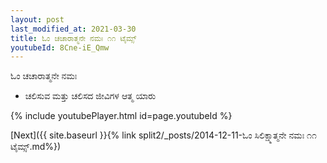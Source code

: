 ```yaml
---
layout: post
last_modified_at: 2021-03-30
title: ಓಂ ಚಚಾರಾತ್ಮನೇ ನಮಃ ೧೧ ಟೈಮ್ಸ್
youtubeId: 8Cne-iE_Qmw
---
```

 
 
 ಓಂ ಚಚಾರಾತ್ಮನೇ ನಮಃ  
 
 -  ಚಲಿಸುವ ಮತ್ತು ಚಲಿಸದ ಜೀವಿಗಳ ಆತ್ಮ ಯಾರು 
 
  
 
  
 
 
 
 
 
 


{% include youtubePlayer.html id=page.youtubeId %}
 
[Next]({{ site.baseurl }}{% link  split2/_posts/2014-12-11-ಓಂ ಸಿಲಿಕ್ಷ್ಮಾತ್ಮನೇ ನಮಃ ೧೧ ಟೈಮ್ಸ್.md%})
 
